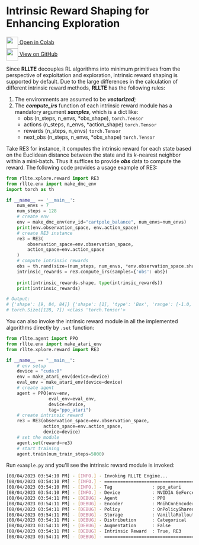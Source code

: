 # Intrinsic Reward Shaping for Enhancing Exploration

<div class="badge">
<a href="https://colab.research.google.com/github/RLE-Foundation/rllte/blob/main/examples/intrinsic_reward_shaping.ipynb">
<img src="../../../assets/images/colab-logo.svg" style="height: 32px; vertical-align:middle;">
Open in Colab
</a>
</div>

<div class="badge">
<a href="https://github.com/RLE-Foundation/rllte/blob/main/examples/intrinsic_reward_shaping.ipynb">
<img src="../../../assets/images/github-logo.svg" style="height: 32px; vertical-align:middle;">
View on GitHub
</a>
</div>

Since **RLLTE** decouples RL algorithms into minimum primitives from the perspective of exploitation and exploration, intrinsic reward shaping is supported by default. Due to the large differences in the calculation of different intrinsic reward methods, **RLLTE** has the following rules:

1. The environments are assumed to be ***vectorized***;
2. The ***compute_irs*** function of each intrinsic reward module has a mandatory argument ***samples***, which is a dict like:
     - obs (n_steps, n_envs, *obs_shape), `torch.Tensor`
     - actions (n_steps, n_envs, *action_shape) `torch.Tensor`
     - rewards (n_steps, n_envs) `torch.Tensor`
     - next_obs (n_steps, n_envs, *obs_shape) `torch.Tensor`

Take RE3 for instance, it computes the intrinsic reward for each state based on the Euclidean distance between the state and 
its $k$-nearest neighbor within a mini-batch. Thus it suffices to provide ***obs*** data to compute the reward. The following code provides a usage example of RE3:
``` py title="example.py"
from rllte.xplore.reward import RE3
from rllte.env import make_dmc_env
import torch as th

if __name__ == '__main__':
    num_envs = 7
    num_steps = 128
    # create env
    env = make_dmc_env(env_id="cartpole_balance", num_envs=num_envs)
    print(env.observation_space, env.action_space)
    # create RE3 instance
    re3 = RE3(
        observation_space=env.observation_space,
        action_space=env.action_space
    )
    # compute intrinsic rewards
    obs = th.rand(size=(num_steps, num_envs, *env.observation_space.shape))
    intrinsic_rewards = re3.compute_irs(samples={'obs': obs})
    
    print(intrinsic_rewards.shape, type(intrinsic_rewards))
    print(intrinsic_rewards)

# Output:
# {'shape': [9, 84, 84]} {'shape': [1], 'type': 'Box', 'range': [-1.0, 1.0]}
# torch.Size([128, 7]) <class 'torch.Tensor'>
```

You can also invoke the intrinsic reward module in all the implemented algorithms directly by `.set` function:
``` py title="example.py"
from rllte.agent import PPO
from rllte.env import make_atari_env
from rllte.xplore.reward import RE3

if __name__ == "__main__":
    # env setup
    device = "cuda:0"
    env = make_atari_env(device=device)
    eval_env = make_atari_env(device=device)
    # create agent
    agent = PPO(env=env, 
                eval_env=eval_env, 
                device=device,
                tag="ppo_atari")
    # create intrinsic reward
    re3 = RE3(observation_space=env.observation_space,
              action_space=env.action_space,
              device=device)
    # set the module
    agent.set(reward=re3)
    # start training
    agent.train(num_train_steps=5000)
```
Run `example.py` and you'll see the intrinsic reward module is invoked:
``` sh
[08/04/2023 03:54:10 PM] - [INFO.] - Invoking RLLTE Engine...
[08/04/2023 03:54:10 PM] - [INFO.] - ================================================================================
[08/04/2023 03:54:10 PM] - [INFO.] - Tag               : ppo_atari
[08/04/2023 03:54:10 PM] - [INFO.] - Device            : NVIDIA GeForce RTX 3090
[08/04/2023 03:54:11 PM] - [DEBUG] - Agent             : PPO
[08/04/2023 03:54:11 PM] - [DEBUG] - Encoder           : MnihCnnEncoder
[08/04/2023 03:54:11 PM] - [DEBUG] - Policy            : OnPolicySharedActorCritic
[08/04/2023 03:54:11 PM] - [DEBUG] - Storage           : VanillaRolloutStorage
[08/04/2023 03:54:11 PM] - [DEBUG] - Distribution      : Categorical
[08/04/2023 03:54:11 PM] - [DEBUG] - Augmentation      : False
[08/04/2023 03:54:11 PM] - [DEBUG] - Intrinsic Reward  : True, RE3
[08/04/2023 03:54:11 PM] - [DEBUG] - ================================================================================
```